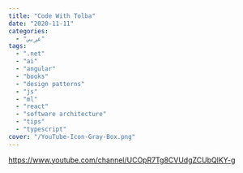 ```yaml
---
title: "Code With Tolba"
date: "2020-11-11"
categories:
  - "عربي"
tags:
  - ".net"
  - "ai"
  - "angular"
  - "books"
  - "design patterns"
  - "js"
  - "ml"
  - "react"
  - "software architecture"
  - "tips"
  - "typescript"
cover: "/YouTube-Icon-Gray-Box.png"
---
```


https://www.youtube.com/channel/UCOpR7Tg8CVUdgZCUbQlKY-g
